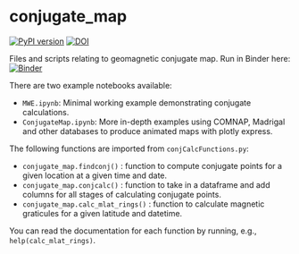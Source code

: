 # conjugate_map
[![PyPI version](https://badge.fury.io/py/conjugate-map.svg)](https://badge.fury.io/py/conjugate-map) [![DOI](https://zenodo.org/badge/651410906.svg)](https://zenodo.org/doi/10.5281/zenodo.10056623)


Files and scripts relating to geomagnetic conjugate map. 
Run in Binder here: [![Binder](https://mybinder.org/badge_logo.svg)](https://mybinder.org/v2/gh/KCollins/conjugate_map/HEAD?labpath=notebooks%2FMWE.ipynb)

There are two example notebooks available:
 - `MWE.ipynb`: Minimal working example demonstrating conjugate calculations.
 - `ConjugateMap.ipynb`: More in-depth examples using COMNAP, Madrigal and other databases to produce animated maps with plotly express.

The following functions are imported from `conjCalcFunctions.py`:
 - `conjugate_map.findconj()` : function to compute conjugate points for a given location at a given time and date. 
 - `conjugate_map.conjcalc()` : function to take in a dataframe and add columns for all stages of calculating conjugate points.
 - `conjugate_map.calc_mlat_rings()` : function to calculate magnetic graticules for a given latitude and datetime.
 
 You can read the documentation for each function by running, e.g., `help(calc_mlat_rings)`.
